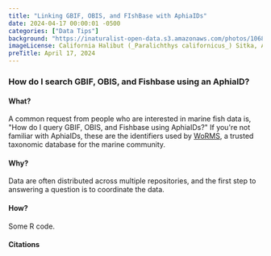 ```yaml
---
title: "Linking GBIF, OBIS, and FIshBase with AphiaIDs" 
date: 2024-04-17 00:00:01 -0500 
categories: ["Data Tips"] 
background: "https://inaturalist-open-data.s3.amazonaws.com/photos/106810626/large.jpg"
imageLicense: California Halibut (_Paralichthys californicus_) Sitka, AK, USA. by mikecarr via iNaturalist, [CC BY 4.0](https://creativecommons.org/licenses/by/4.0/)
preTitle: April 17, 2024
---
```


### How do I search GBIF, OBIS, and Fishbase using an AphiaID?

#### What?

A common request from people who are interested in marine fish data is, "How do I query GBIF, OBIS, and Fishbase using AphiaIDs?"  If you're not familiar with AphiaIDs, these are the identifiers used by [WoRMS](), a trusted taxonomic database for the marine community.

#### Why?

Data are often distributed across multiple repositories, and the first step to answering a question is to coordinate the data.

#### How?

Some R code.

#### Citations

